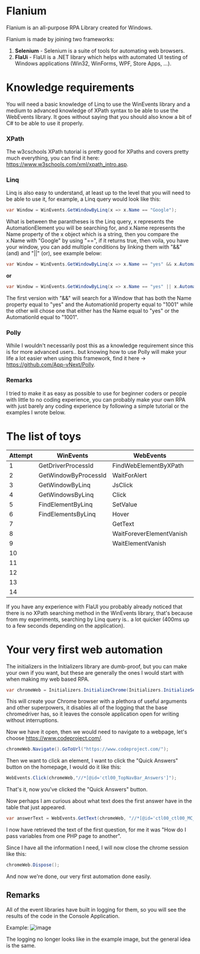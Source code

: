 # Flanium

Flanium is an all-purpose RPA Library created for Windows.

Flanium is made by joining two frameworks:
 1. **Selenium** - Selenium is a suite of tools for automating web browsers.
 2. **FlaUi** - FlaUI is a .NET library which helps with automated UI testing of Windows applications (Win32, WinForms, WPF, Store Apps, ...).
 
# Knowledge requirements

You will need a basic knowledge of Linq to use the WinEvents library and a medium to advanced knowledge of XPath syntax to be able to use the WebEvents library.
It goes without saying that you should also know a bit of C# to be able to use it properly.

### XPath
The w3cschools XPath tutorial is pretty good for XPaths and covers pretty much everything, you can find it here: https://www.w3schools.com/xml/xpath_intro.asp.

### Linq
Linq is also easy to understand, at least up to the level that you will need to be able to use it, for example, a Linq query would look like this:

```csharp
var Window = WinEvents.GetWindowByLinq(x => x.Name == "Google");
```

What is between the parantheses is the Linq query, x represents the AutomationElement you will be searching for, and x.Name represents the Name property of the x object which is a string, then you compare the x.Name with "Google" by using "==", if it returns true, then voila, you have your window, you can add multiple conditions by linking them with "&&" (and) and "||" (or), see example below:

```csharp
var Window = WinEvents.GetWindowByLinq(x => x.Name == "yes" && x.AutomationId == "1001");
```

**or**

```csharp
var Window = WinEvents.GetWindowByLinq(x => x.Name == "yes" || x.AutomationId == "1001");
```

The first version with "&&" will search for a Window that has both the Name property equal to "yes" and the AutomationId property equal to "1001" while the other will chose one that either has the Name equal to "yes" or the AutomationId equal to "1001".

### Polly

While I wouldn't necessarily post this as a knowledge requirement since this is for more advanced users.. but knowing how to use Polly will make your life a lot easier when using this framework, find it here -> https://github.com/App-vNext/Polly.

### Remarks

I tried to make it as easy as possible to use for beginner coders or people with little to no coding experience, you can probably make your own RPA with just barely any coding experience by following a simple tutorial or the examples I wrote below.

# The list of toys

Attempt | WinEvents | WebEvents | Initializers | Helpers |
--- | --- | --- | --- |--- 
1  |  GetDriverProcessId  |  FindWebElementByXPath  |  InitializeService  |  OpenSapSession
2  |  GetWindowByProcessId  |  WaitForAlert  |  InitializeChrome  |  FolderContainsFiles
3  |  GetWindowByLinq  |  JsClick  |    |  DeleteDuplicateFiles
4  |  GetWindowsByLinq  |  Click  |    |  CreateFolder
5  |  FindElementByLinq  |  SetValue  |    |  DeleteFolder
6  |  FindElementsByLinq  |  Hover  |    |  ArchiveFolder
7  |    |  GetText  |    |  DeleteFile
8  |    |  WaitForeverElementVanish  |    |  MoveFile
9  |    |  WaitElementVanish  |    |  MoveFiles
10  |    |    |    |  ExcelToDataTable
11  |    |    |    |  Highlight
12  |    |    |    |  HandleDownloads
13  |    |    |    |  CloseTab
14  |    |    |    |  SendEmail

If you have any experience with FlaUI you probably already noticed that there is no XPath searching method in the WinEvents library, that's because from my experiments, searching by Linq query is.. a lot quicker (400ms up to a few seconds depending on the application).

# Your very first web automation

The initializers in the Initializers library are dumb-proof, but you can make your own if you want, but these are generally the ones I would start with when making my web based RPA.

```csharp
var chromeWeb = Initializers.InitializeChrome(Initializers.InitializeService);
```

This will create your Chrome browser with a plethora of useful arguments and other superpowers, it disables all of the logging that the base chromedriver has, so it leaves the console application open for writing without interruptions.

Now we have it open, then we would need to navigate to a webpage, let's choose https://www.codeproject.com/.

```csharp
chromeWeb.Navigate().GoToUrl("https://www.codeproject.com/");
```

Then we want to click an element, I want to click the "Quick Answers" button on the homepage, I would do it like this:

```csharp
WebEvents.Click(chromeWeb,"//*[@id='ctl00_TopNavBar_Answers']");
```

That's it, now you've clicked the "Quick Answers" button.

Now perhaps I am curious about what text does the first answer have in the table that just appeared.

```csharp
var answerText = WebEvents.GetText(chromeWeb, "//*[@id='ctl00_ctl00_MC_AMC_Entries_ctl01_QuestionRow_H']");
```

I now have retrieved the text of the first question, for me it was "How do I pass variables from one PHP page to another".

Since I have all the information I need, I will now close the chrome session like this:

```csharp
chromeWeb.Dispose();
```

And now we're done, our very first automation done easily.

## Remarks

All of the event libraries have built in logging for them, so you will see the results of the code in the Console Application.

Example: ![image](https://user-images.githubusercontent.com/110975879/184256363-f316f713-0712-4391-8a41-70b3bb64e1a9.png)

The logging no longer looks like in the example image, but the general idea is the same.
